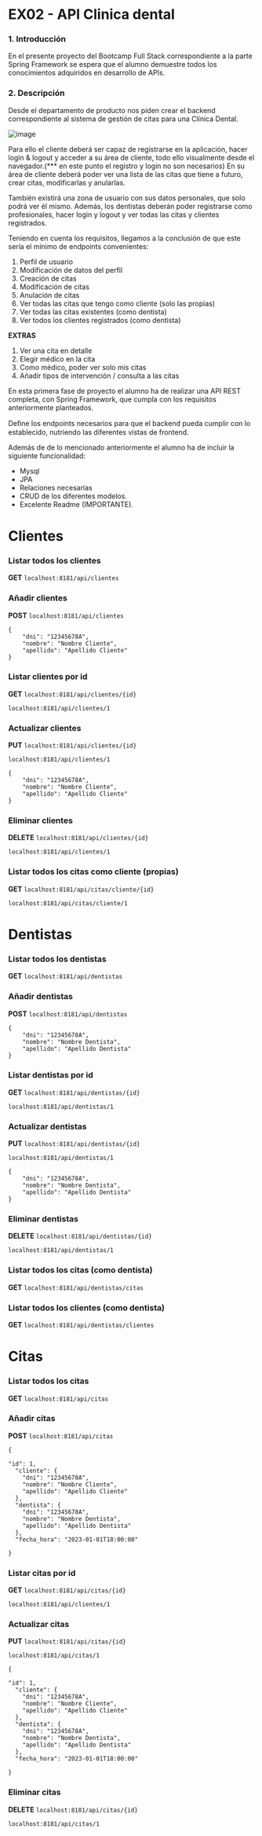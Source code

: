 # EX02 - API Clinica dental

### 1. Introducción

En el presente proyecto del Bootcamp Full Stack correspondiente a la parte Spring Framework se espera que el alumno demuestre todos los conocimientos adquiridos en desarrollo de APIs. 

### 2. Descripción

Desde el departamento de producto nos piden crear el backend correspondiente al sistema de gestión de citas para una Clínica Dental.

![image](https://user-images.githubusercontent.com/62121921/233947608-7c7f507c-cef3-4de8-b0ae-70e285b62a45.png)


Para ello el cliente deberá ser capaz de registrarse en la aplicación, hacer login & logout y acceder a su área de cliente, todo ello visualmente desde el navegador.(*** en este punto el registro y login no son necesarios) En su área de cliente deberá poder ver una lista de las citas que tiene a futuro, crear citas, modificarlas y anularlas.

También existirá una zona de usuario con sus datos personales, que solo podrá ver él mismo. Además, los dentistas deberán poder registrarse como profesionales, hacer login y logout y ver todas las citas y clientes registrados.

Teniendo en cuenta los requisitos, llegamos a la conclusión de que este sería el mínimo de endpoints convenientes:

1. Perfil de usuario
2. Modificación de datos del perfil
3. Creación de citas
4. Modificación de citas
5. Anulación de citas
6. Ver todas las citas que tengo como cliente (solo las propias)
7. Ver todas las citas existentes (como dentista)
8. Ver todos los clientes registrados (como dentista)

**EXTRAS**

1. Ver una cita en detalle
2. Elegir médico en la cita
3. Como médico, poder ver solo mis citas
4. Añadir tipos de intervención / consulta a las citas

En esta primera fase de proyecto el alumno ha de realizar una  API REST completa,   con   Spring Framework,   que   cumpla   con   los   requisitos   anteriormente planteados. 

Deﬁne los endpoints necesarios para que el backend pueda cumplir con lo establecido, nutriendo las diferentes vistas de frontend. 

Además de de lo mencionado anteriormente el alumno ha de incluir la siguiente funcionalidad: 

- Mysql
- JPA
- Relaciones necesarias
- CRUD de los diferentes modelos.
- Excelente Readme (IMPORTANTE). 


# Clientes

### Listar todos los clientes

**GET** ``` localhost:8181/api/clientes ```

### Añadir clientes

**POST** ```localhost:8181/api/clientes```

```
{
    "dni": "12345678A",
    "nombre": "Nombre Cliente",
    "apellido": "Apellido Cliente"
}
```

### Listar clientes por id

**GET** ```localhost:8181/api/clientes/{id}```

```
localhost:8181/api/clientes/1
```

### Actualizar clientes

**PUT** ```localhost:8181/api/clientes/{id}```

```
localhost:8181/api/clientes/1
```

```
{
    "dni": "12345678A",
    "nombre": "Nombre Cliente",
    "apellido": "Apellido Cliente"
}
```

### Eliminar clientes

**DELETE** ```localhost:8181/api/clientes/{id}```

```
localhost:8181/api/clientes/1
```

### Listar todos los citas como cliente (propias)

**GET** ``` localhost:8181/api/citas/cliente/{id} ```

```
localhost:8181/api/citas/cliente/1
```

# Dentistas

### Listar todos los dentistas

**GET** ``` localhost:8181/api/dentistas ```

### Añadir dentistas

**POST** ```localhost:8181/api/dentistas```

```
{
    "dni": "12345678A",
    "nombre": "Nombre Dentista",
    "apellido": "Apellido Dentista"
}
```

### Listar dentistas por id

**GET** ```localhost:8181/api/dentistas/{id}```

```
localhost:8181/api/dentistas/1
```

### Actualizar dentistas

**PUT** ```localhost:8181/api/dentistas/{id}```

```
localhost:8181/api/dentistas/1
```

```
{
    "dni": "12345678A",
    "nombre": "Nombre Dentista",
    "apellido": "Apellido Dentista"
}
```

### Eliminar dentistas

**DELETE** ```localhost:8181/api/dentistas/{id}```

```
localhost:8181/api/dentistas/1
```

### Listar todos los citas (como dentista)

**GET** ``` localhost:8181/api/dentistas/citas ```

### Listar todos los clientes (como dentista)

**GET** ``` localhost:8181/api/dentistas/clientes ```


# Citas

### Listar todos los citas

**GET** ``` localhost:8181/api/citas ```

### Añadir citas

**POST** ```localhost:8181/api/citas```

```
{

"id": 1,
  "cliente": {
    "dni": "12345678A",
    "nombre": "Nombre Cliente",
    "apellido": "Apellido Cliente"
  },
  "dentista": {
    "dni": "12345678A",
    "nombre": "Nombre Dentista",
    "apellido": "Apellido Dentista"
  },
  "fecha_hora": "2023-01-01T18:00:00"
  
}
```

### Listar citas por id

**GET** ```localhost:8181/api/citas/{id}```

```
localhost:8181/api/clientes/1
```

### Actualizar citas

**PUT** ```localhost:8181/api/citas/{id}```

```
localhost:8181/api/citas/1
```

```
{

"id": 1,
  "cliente": {
    "dni": "12345678A",
    "nombre": "Nombre Cliente",
    "apellido": "Apellido Cliente"
  },
  "dentista": {
    "dni": "12345678A",
    "nombre": "Nombre Dentista",
    "apellido": "Apellido Dentista"
  },
  "fecha_hora": "2023-01-01T18:00:00"
  
}
```

### Eliminar citas

**DELETE** ```localhost:8181/api/citas/{id}```

```
localhost:8181/api/citas/1
```

